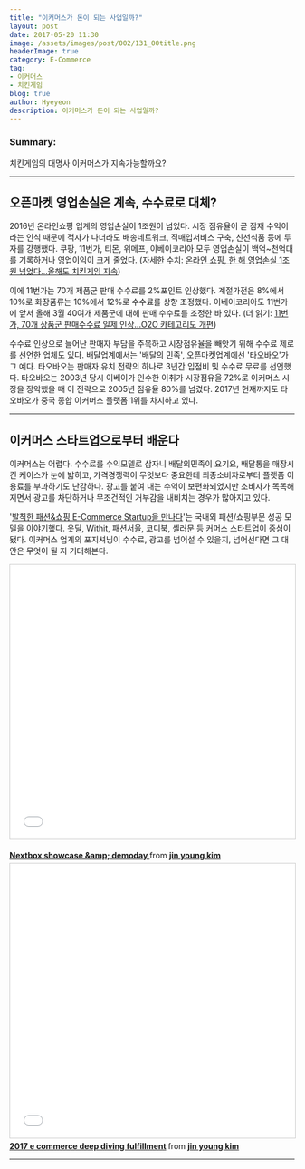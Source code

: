 ```yaml
---
title: "이커머스가 돈이 되는 사업일까?"
layout: post
date: 2017-05-20 11:30
image: /assets/images/post/002/131_00title.png
headerImage: true
category: E-Commerce
tag:
- 이커머스
- 치킨게임
blog: true
author: Hyeyeon
description: 이커머스가 돈이 되는 사업일까?
---
```


### Summary:

치킨게임의 대명사 이커머스가 지속가능할까요?

---

## 오픈마켓 영업손실은 계속, 수수료로 대체?

2016년 온라인쇼핑 업계의 영업손실이 1조원이 넘었다. 시장 점유율이 곧 잠재 수익이라는 인식 때문에 적자가 나더라도 배송네트워크, 직매입서비스 구축, 신선식품 등에 투자를 강행했다. 쿠팡, 11번가, 티몬, 위메프, 이베이코리아 모두 영업손실이 백억~천억대를 기록하거나 영업이익이 크게 줄었다. (자세한 수치: [온라인 쇼핑, 한 해 영업손실 1조원 넘었다...올해도 치킨게임 지속](http://www.etnews.com/20170416000058))

이에 11번가는 70개 제품군 판매 수수료를 2%포인트 인상했다. 계절가전은 8%에서 10%로 화장품류는 10%에서 12%로 수수료를 상향 조정했다. 이베이코리아도 11번가에 앞서 올해 3월 40여개 제품군에 대해 판매 수수료를 조정한 바 있다. (더 읽기: [11번가, 70개 상품군 판매수수료 일제 인상...O2O 카테고리도 개편](http://www.etnews.com/20170502000399))

수수료 인상으로 늘어난 판매자 부담을 주목하고 시장점유율을 빼앗기 위해 수수료 제로를 선언한 업체도 있다. 배달업계에서는 '배달의 민족', 오픈마켓업계에선 '타오바오'가 그 예다. 타오바오는 판매자 유치 전략의 하나로 3년간 입점비 및 수수료 무료를 선언했다. 타오바오는 2003년 당시 이베이가 인수한 이취가 시장점유율 72%로 이커머스 시장을 장악했을 때 이 전략으로 2005년 점유율 80%를 넘겼다. 2017년 현재까지도 타오바오가 중국 종합 이커머스 플랫폼 1위를 차지하고 있다.

---

## 이커머스 스타트업으로부터 배운다

이커머스는 어렵다. 수수료를 수익모델로 삼자니 배달의민족이 요기요, 배달통을 매장시킨 케이스가 눈에 밟히고, 가격경쟁력이 무엇보다 중요한데 최종소비자로부터 플랫폼 이용료를 부과하기도 난감하다. 광고를 붙여 내는 수익이 보편화되었지만 소비자가 똑똑해지면서 광고를 차단하거나 무조건적인 거부감을 내비치는 경우가 많아지고 있다.

'[발칙한 패션&쇼핑 E-Commerce Startup을 만나다](http://verticalplatform.kr/archives/8916)'는 국내외 패션/쇼핑부문 성공 모델을 이야기했다. 옷딜, Withit, 패션서울, 코디북, 셀러문 등 커머스 스타트업이 중심이 됐다. 이커머스 업계의 포지셔닝이 수수료, 광고를 넘어설 수 있을지, 넘어선다면 그 대안은 무엇이 될 지 기대해본다.

<p align="middle">
<iframe src="//www.slideshare.net/slideshow/embed_code/key/HiU2bUfbZpYGto" width="595" height="485" frameborder="0" marginwidth="0" marginheight="0" scrolling="no" style="border:1px solid #CCC; border-width:1px; margin-bottom:5px; max-width: 100%;" allowfullscreen> </iframe> <div style="margin-bottom:5px"> <strong> <a href="//www.slideshare.net/human5804/nextbox-showcase-amp-demoday" title="Nextbox showcase &amp;amp; demoday " target="_blank">Nextbox showcase &amp;amp; demoday </a> </strong> from <strong><a target="_blank" href="https://www.slideshare.net/human5804">jin young kim</a></strong> </div>

<iframe src="//www.slideshare.net/slideshow/embed_code/key/wSUEjHIYggVz0J" width="595" height="485" frameborder="0" marginwidth="0" marginheight="0" scrolling="no" style="border:1px solid #CCC; border-width:1px; margin-bottom:5px; max-width: 100%;" allowfullscreen> </iframe> <div style="margin-bottom:5px"> <strong> <a href="//www.slideshare.net/human5804/2017-e-commerce-deep-diving-fulfillment" title="2017 e commerce deep diving fulfillment" target="_blank">2017 e commerce deep diving fulfillment</a> </strong> from <strong><a target="_blank" href="https://www.slideshare.net/human5804">jin young kim</a></strong> </div>
</p>

---

